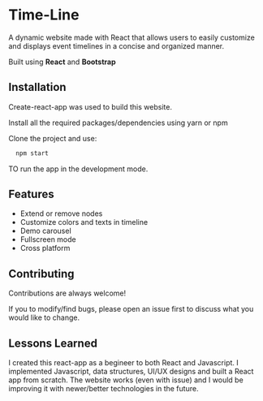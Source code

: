 
# Time-Line

A dynamic website made with React that allows users to easily customize and displays event timelines in a concise and organized manner.

Built using **React** and **Bootstrap**

## Installation
Create-react-app was used to build this website.

Install all the required packages/dependencies using yarn or npm

Clone the project and use:

```bash
  npm start
```
TO run the app in the development mode. 
## Features
- Extend or remove nodes 
- Customize colors and texts in timeline
- Demo carousel 
- Fullscreen mode
- Cross platform

## Contributing 
Contributions are always welcome!

If you to modify/find bugs, please open an issue first
to discuss what you would like to change.

## Lessons Learned

I created this react-app as a begineer to both React and Javascript. I implemented Javascript, data structures, UI/UX designs and built a React app from scratch. The website works (even with issue) and I would be improving it with newer/better technologies in the future.